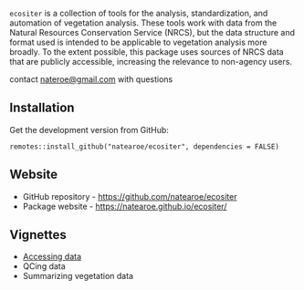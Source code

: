 `ecositer` is a collection of tools for the analysis, standardization,
and automation of vegetation analysis. These tools work with data from
the Natural Resources Conservation Service (NRCS), but the data
structure and format used is intended to be applicable to vegetation
analysis more broadly. To the extent possible, this package uses sources
of NRCS data that are publicly accessible, increasing the relevance to
non-agency users.

contact <nateroe@gmail.com> with questions

## Installation

Get the development version from GitHub:

    remotes::install_github("natearoe/ecositer", dependencies = FALSE)

## Website

-   GitHub repository - <https://github.com/natearoe/ecositer>
-   Package website - <https://natearoe.github.io/ecositer/>

## Vignettes

-   [Accessing
    data](https://natearoe.github.io/ecositer/articles/accessing_vegetation_data.html)
-   QCing data
-   Summarizing vegetation data
